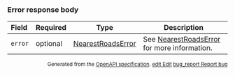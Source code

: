 <!--- This is a generated file, do not edit! -->
<!--- [START maps_http_schema_nearestroadserrorresponse] -->
<h3 class="schema-object" id="NearestRoadsErrorResponse">Error response body</h3>

| Field   | Required | Type                                                        | Description                                                                           |
| :------ | -------- | ----------------------------------------------------------- | ------------------------------------------------------------------------------------- |
| `error` | optional | [NearestRoadsError](#NearestRoadsError "NearestRoadsError") | See [NearestRoadsError](#NearestRoadsError "NearestRoadsError") for more information. |

<p style="text-align: right; font-size: smaller;">Generated from the <a class="gc-analytics-event" data-category="GMP" data-label="openapi-github" href="https://github.com/googlemaps/openapi-specification" title="Google Maps Platform OpenAPI Specification" class="external">OpenAPI specification</a>.
 <a class="gc-analytics-event" data-category="GMP" data-label="openapi-github" href="https://github.com/googlemaps/openapi-specification/blob/main/specification/schema" title="Edit on GitHub"><span class="material-icons">edit</span> Edit</a>
 <a class="gc-analytics-event" data-category="GMP" data-label="openapi-github" href="https://github.com/googlemaps/openapi-specification/issues/new?assignees=&labels=type%3A+bug%2C+triage+me&template=bug_report.md&title=[schema] Bug - NearestRoadsErrorResponse" title="File bug for schema on GitHub"><span class="material-icons">bug_report</span> Report bug</a>
</p>

<!--- [END maps_http_schema_nearestroadserrorresponse] -->
